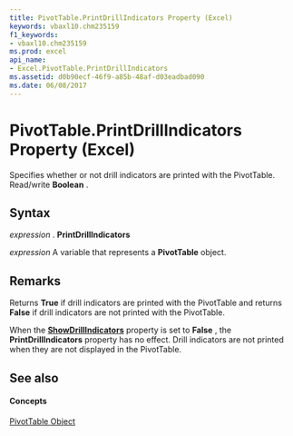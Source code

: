 ```yaml
---
title: PivotTable.PrintDrillIndicators Property (Excel)
keywords: vbaxl10.chm235159
f1_keywords:
- vbaxl10.chm235159
ms.prod: excel
api_name:
- Excel.PivotTable.PrintDrillIndicators
ms.assetid: d0b90ecf-46f9-a85b-48af-d03eadbad090
ms.date: 06/08/2017
---
```



# PivotTable.PrintDrillIndicators Property (Excel)

Specifies whether or not drill indicators are printed with the PivotTable. Read/write  **Boolean** .


## Syntax

 _expression_ . **PrintDrillIndicators**

 _expression_ A variable that represents a **PivotTable** object.


## Remarks

Returns  **True** if drill indicators are printed with the PivotTable and returns **False** if drill indicators are not printed with the PivotTable.

When the  **[ShowDrillIndicators](pivottable-showdrillindicators-property-excel.md)** property is set to **False** , the **PrintDrillIndicators** property has no effect. Drill indicators are not printed when they are not displayed in the PivotTable.


## See also


#### Concepts


[PivotTable Object](pivottable-object-excel.md)

